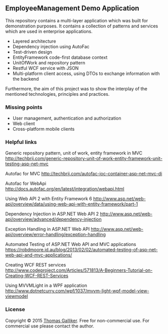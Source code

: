 ## EmployeeManagement Demo Application
This repository contains a multi-layer application which was built for demonstration purposes.
It contains a collection of patterns and services which are used in enterprise applications.
- Layered architecture
- Dependency injection using AutoFac
- Test-driven design
- EntityFramework code-first database context
- UnitOfWork and repository pattern
- Restful WCF service with JSON
- Multi-platform client access, using DTOs to exchange information with the backend

Furthermore, the aim of this project was to show the interplay of the mentioned technologies, principles and practices.

### Missing points
- User management, authentication and authorization
- Web client
- Cross-platform mobile clients

### Helpful links

Generic repository pattern, unit of work, entity framework in MVC
http://techbrij.com/generic-repository-unit-of-work-entity-framework-unit-testing-asp-net-mvc

Autofac for MVC
http://techbrij.com/autofac-ioc-container-asp-net-mvc-di

Autofac for WebApi
http://docs.autofac.org/en/latest/integration/webapi.html

Using Web API 2 with Entity Framework 6
http://www.asp.net/web-api/overview/data/using-web-api-with-entity-framework/part-1

Dependency Injection in ASP.NET Web API 2
http://www.asp.net/web-api/overview/advanced/dependency-injection

Exception Handling in ASP.NET Web API
http://www.asp.net/web-api/overview/error-handling/exception-handling

Automated Testing of ASP.NET Web API and MVC applications
https://robdmoore.id.au/blog/2013/02/02/automated-testing-of-asp-net-web-api-and-mvc-applications/

Creating WCF REST services
http://www.codeproject.com/Articles/571813/A-Beginners-Tutorial-on-Creating-WCF-REST-Services

Using MVVMLight in a WPF application
http://www.dotnetcurry.com/wpf/1037/mvvm-light-wpf-model-view-viewmodel

### License 
Copyright &copy; 2015 [Thomas Galliker](https://ch.linkedin.com/in/thomasgalliker). Free for non-commercial use. For commercial use please contact the author. 

